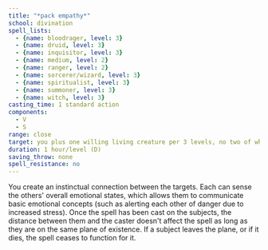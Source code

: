 ```yaml
---
title: "*pack empathy*"
school: divination
spell_lists:
  - {name: bloodrager, level: 3}
  - {name: druid, level: 3}
  - {name: inquisitor, level: 3}
  - {name: medium, level: 2}
  - {name: ranger, level: 2}
  - {name: sorcerer/wizard, level: 3}
  - {name: spiritualist, level: 3}
  - {name: summoner, level: 3}
  - {name: witch, level: 3}
casting_time: 1 standard action
components:
  - V
  - S
range: close
target: you plus one willing living creature per 3 levels, no two of which can be more than 30 ft. apart
duration: 1 hour/level (D)
saving_throw: none
spell_resistance: no
---
```


You create an instinctual connection between the targets. Each can sense the others' overall emotional states, which allows them to communicate basic emotional concepts (such as alerting each other of danger due to increased stress). Once the spell has been cast on the subjects, the distance between them and the caster doesn't affect the spell as long as they are on the same plane of existence. If a subject leaves the plane, or if it dies, the spell ceases to function for it.

